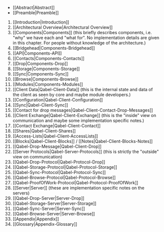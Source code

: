 * [[Abstract|Abstract]]
* [[Preamble|Preamble]]

1. [[Introduction|Introduction]]
2. [[Architectural Overview|Architectural Overview]]
3. [[Components|Components]] (this briefly describes components, i.e. "why" we have each and "what for". No implementation details are given in this chapter. For people without knowledge of the architecture.)
  1. [[Bridgehead|Components-Bridgehead]]
  2. [[API|Components-API]]
  3. [[Contacts|Components-Contacts]]
  4. [[Drop|Components-Drop]]
  5. [[Storage|Components-Storage]]
  6. [[Sync|Components-Sync]]
  7. [[Browse|Components-Browse]]
  8. [[Modules|Components-Modules]]
4. [[Client Data|Qabel-Client-Data]] (this is the internal state and data of the client as seen by core and maybe module developers.)
  2. [[Configuration|Qabel-Client-Configuration]]
  3. [[Sync|Qabel-Client-Sync]]
  4. [[Contact for drop messages|Qabel-Client-Contact-Drop-Messages]]
5. [[Client Exchange|Qabel-Client-Exchange]] (this is the "inside" view on communication and maybe some implementation specific notes.)
  5. [[Contact Exchange|Qabel-Client-Contact]]
  6. [[Shares|Qabel-Client-Shares]]
  7. [[Access-Lists|Qabel-Client-AccessLists]]
  8. [[Blocks|Qabel-Client-Blocks]] / [[Notes|Qabel-Client-Blocks-Notes]]
  9. [[Qabel-Drop-Message|Qabel-Client-Drop]]
6. [[Server Protocols|Qabel-Server-Protocols]] (this is strictly the "outside" view on communication)
  1. [[Qabel-Drop-Protocol|Qabel-Protocol-Drop]]
  2. [[Qabel-Storage-Protocol|Qabel-Protocol-Storage]]
  3. [[Qabel-Sync-Protocol|Qabel-Protocol-Sync]]
  4. [[Qabel-Browse-Protocol|Qabel-Protocol-Browse]]
  5. [[Qabel-ProofOfWork-Protocol|Qabel-Protocol-ProofOfWork]]
7. [[Server|Server]] (these are implementation specific notes on the servers)
  1. [[Qabel-Drop-Server|Server-Drop]]
  2. [[Qabel-Storage-Server|Server-Storage]]
  3. [[Qabel-Sync-Server|Server-Sync]]
  4. [[Qabel-Browse-Server|Server-Browse]]
8. [[Appendix|Appendix]]
  1. [[Glossary|Appendix-Glossary]]
